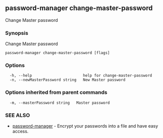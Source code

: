 ## password-manager change-master-password

Change Master password

### Synopsis

Change Master password

```
password-manager change-master-password [flags]
```

### Options

```
  -h, --help                       help for change-master-password
  -n, --newMasterPassword string   New Master password
```

### Options inherited from parent commands

```
  -m, --masterPassword string   Master password
```

### SEE ALSO

* [password-manager](password-manager.md)	 - Encrypt your passwords into a file and have easy access.


